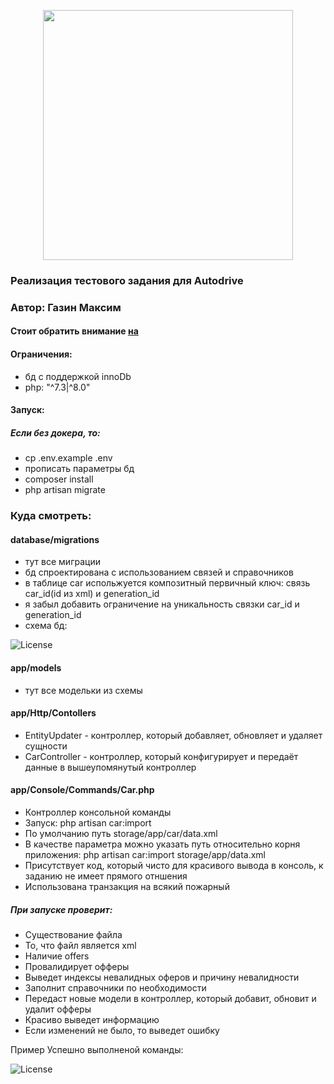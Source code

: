 <p align="center"><a href="https://laravel.com" target="_blank"><img src="https://raw.githubusercontent.com/laravel/art/master/logo-lockup/5%20SVG/2%20CMYK/1%20Full%20Color/laravel-logolockup-cmyk-red.svg" width="400"></a></p>

### Реализация тестового задания для Autodrive
### Автор: Газин Максим

#### Стоит обратить внимание [на](https://github.com/steel0rat/autodrive.docker/)
#### Ограничения:
- бд с поддержкой innoDb
- php: "^7.3|^8.0"

#### Запуск:
##### Eсли без докера, то:
- cp .env.example .env
- прописать параметры бд
- composer install
- php artisan migrate

### Куда смотреть:

#### database/migrations
- тут все миграции
- бд спроектирована с использованием связей и справочников
- в таблице car испольжуется композитный первичный ключ: связь car_id(id из xml) и generation_id
- я забыл добавить ограничение на уникальность связки car_id и generation_id
- схема бд:
<p><img src="http://gazinsmarthome.duckdns.org/db.png" alt="License"></p>

#### app/models
- тут все модельки из схемы

#### app/Http/Contollers
- EntityUpdater - контроллер, который добавляет, обновляет и удаляет сущности
- CarController - контроллер, который конфигурирует и передаёт данные в вышеупомянутый контроллер

#### app/Console/Commands/Car.php
- Контроллер консольной команды
- Запуск: php artisan car:import
- По умолчанию путь storage/app/car/data.xml
- В качестве параметра можно указать путь относительно корня приложения: php artisan car:import storage/app/data.xml
- Присутствует код, который чисто для красивого вывода в консоль, к заданию не имеет прямого отншения
- Использована транзакция на всякий пожарный

##### При запуске проверит:
- Существование файла
- То, что файл является xml
- Наличие offers
- Провалидирует офферы
- Выведет индексы невалидных оферов и причину невалидности
- Заполнит справочники по необходимости
- Передаст новые модели в контроллер, который добавит, обновит и удалит офферы
- Красиво выведет информацию
- Если изменений не было, то выведет ошибку

Пример Успешно выполненой команды:
<p><img src="http://gazinsmarthome.duckdns.org/good.png" alt="License"></p>















